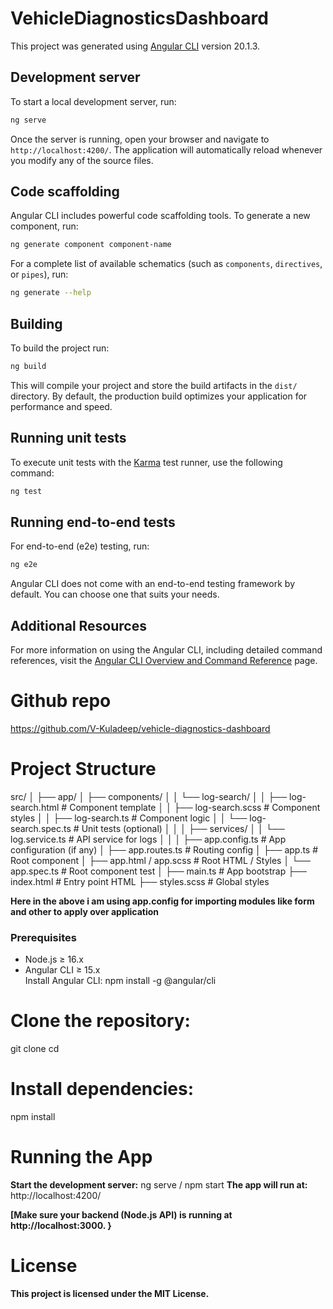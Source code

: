 # VehicleDiagnosticsDashboard

This project was generated using [Angular CLI](https://github.com/angular/angular-cli) version 20.1.3.

## Development server

To start a local development server, run:

```bash
ng serve
```

Once the server is running, open your browser and navigate to `http://localhost:4200/`. The application will automatically reload whenever you modify any of the source files.

## Code scaffolding

Angular CLI includes powerful code scaffolding tools. To generate a new component, run:

```bash
ng generate component component-name
```

For a complete list of available schematics (such as `components`, `directives`, or `pipes`), run:

```bash
ng generate --help
```

## Building

To build the project run:

```bash
ng build
```

This will compile your project and store the build artifacts in the `dist/` directory. By default, the production build optimizes your application for performance and speed.

## Running unit tests

To execute unit tests with the [Karma](https://karma-runner.github.io) test runner, use the following command:

```bash
ng test
```

## Running end-to-end tests

For end-to-end (e2e) testing, run:

```bash
ng e2e
```

Angular CLI does not come with an end-to-end testing framework by default. You can choose one that suits your needs.

## Additional Resources

For more information on using the Angular CLI, including detailed command references, visit the [Angular CLI Overview and Command Reference](https://angular.dev/tools/cli) page.

# Github repo

https://github.com/V-Kuladeep/vehicle-diagnostics-dashboard

# Project Structure

src/
│
├── app/
│ ├── components/
│ │ └── log-search/
│ │ ├── log-search.html # Component template
│ │ ├── log-search.scss # Component styles
│ │ ├── log-search.ts # Component logic
│ │ └── log-search.spec.ts # Unit tests (optional)
│ │
│ ├── services/
│ │ └── log.service.ts # API service for logs
│ │
│ ├── app.config.ts # App configuration (if any)
│ ├── app.routes.ts # Routing config
│ ├── app.ts # Root component
│ ├── app.html / app.scss # Root HTML / Styles
│ └── app.spec.ts # Root component test
│
├── main.ts # App bootstrap
├── index.html # Entry point HTML
├── styles.scss # Global styles

**Here in the above i am using app.config for importing modules like form and other to apply over application**

### Prerequisites

- Node.js ≥ 16.x
- Angular CLI ≥ 15.x  
  Install Angular CLI:
  npm install -g @angular/cli

# Clone the repository:

git clone <your-repo-url>
cd <project-folder>

# Install dependencies:

npm install

# Running the App

**Start the development server:**
ng serve / npm start
**The app will run at:**
http://localhost:4200/

**[Make sure your backend (Node.js API) is running at http://localhost:3000. }**

# License

**This project is licensed under the MIT License.**
